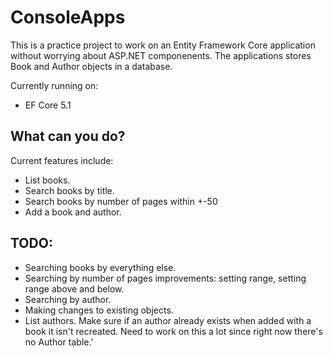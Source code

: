 # ConsoleApps

This is a practice project to work on an Entity Framework Core application without worrying about ASP.NET componenents.
The applications stores Book and Author objects in a database.

Currently running on:

* EF Core 5.1

## What can you do?
Current features include:
* List books.
* Search books by title.
* Search books by number of pages within +-50
* Add a book and author.

## TODO:
* Searching books by everything else.
* Searching by number of pages improvements: setting range, setting range above and below.
* Searching by author.
* Making changes to existing objects.
* List authors. Make sure if an author already exists when added with a book it isn't recreated. Need to work on this a lot since right now there's no Author table.'
